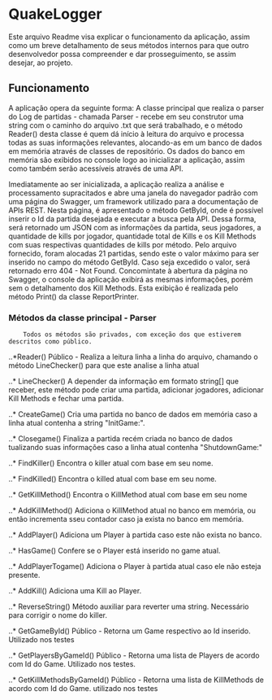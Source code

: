 # QuakeLogger

Este arquivo Readme visa explicar o funcionamento da aplicação, assim como um breve detalhamento de seus métodos internos para 
que outro desenvolvedor possa compreender e dar prosseguimento, se assim desejar, ao projeto.

## Funcionamento

A aplicação opera da seguinte forma: A classe principal que realiza o parser do Log de partidas - chamada Parser - recebe em 
seu construtor uma string com o caminho do arquivo .txt que será trabalhado, e o método Reader() desta classe é quem dá início
à leitura do arquivo e processa todas as suas informações relevantes, alocando-as em um banco de dados em memória através de
classes de repositório.
Os dados do banco em memória são exibidos no console logo ao inicializar a aplicação, assim como também serão acessíveis através
de uma API.

Imediatamente ao ser inicializada, a aplicação realiza a análise e processamento supracitados e abre uma janela do navegador
padrão com uma página do Swagger, um framework utilizado para a documentação de APIs REST. Nesta página, é apresentado o método
GetById, onde é possível inserir o Id da partida desejada e executar a busca pela API. Dessa forma, será retornado um JSON
com as informações da partida, seus jogadores, a quantidade de kills por jogador, quantidade total de Kills e os Kill Methods
com suas respectivas quantidades de kills por método. Pelo arquivo fornecido, foram alocadas 21 partidas, sendo este o valor máximo
para ser inserido no campo do método GetById. Caso seja excedido o valor, será retornado erro 404 - Not Found.
Concomintate à abertura da página no Swagger, o console da aplicação exibirá as mesmas informações, porém sem o detalhamento
dos Kill Methods. Esta exibição é realizada pelo método Print() da classe ReportPrinter.

### Métodos da classe principal - Parser
	
        Todos os métodos são privados, com exceção dos que estiverem descritos como público.

..*Reader()
	Público - Realiza a leitura linha a linha do arquivo, chamando o método LineChecker() para que este analise
	a linha atual

..* LineChecker()
	A depender da informação em formato string[] que receber, este método pode criar uma partida, adicionar jogadores, adicionar
	Kill Methods e fechar uma partida.

..* CreateGame()
	Cria uma partida no banco de dados em memória caso a linha atual contenha a string "InitGame:".

..* Closegame()
	Finaliza a partida recém criada no banco de dados tualizando suas informações caso a linha atual contenha "ShutdownGame:"

..* FindKiller()
	Encontra o killer atual com base em seu nome.

..* FindKilled()
	Encontra o killed atual com base em seu nome.	
	
..* GetKillMethod()
	Encontra o KillMethod atual com base em seu nome
	
..* AddKillMethod()
	Adiciona o KillMethod atual no banco em memória, ou então incrementa sseu contador caso ja exista no banco em memória.
	
..* AddPlayer()
    Adiciona um Player à partida caso este não exista no banco.

..* HasGame()
	Confere se o Player está inserido no game atual.
	
..* AddPlayerTogame()
	Adiciona o Player à partida atual caso ele não esteja presente.
	
..* AddKill()
	Adiciona uma Kill ao Player.

..* ReverseString()
	Método auxiliar para reverter uma string. Necessário para corrigir o nome do killer.
	
..* GetGameById()
	Público - Retorna um Game respectivo ao Id inserido. Utilizado nos testes
	
..* GetPlayersByGameId()
	Público - Retorna uma lista de Players de acordo com Id do Game. Utilizado nos testes.

..* GetKillMethodsByGameId()
	Público - Retorna uma lista de KillMethods de acordo com Id do Game. utilizado nos testes
	
